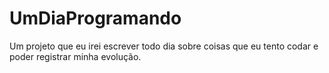 # UmDiaProgramando
Um projeto que eu irei escrever todo dia sobre coisas que eu tento codar e poder registrar minha evolução.
